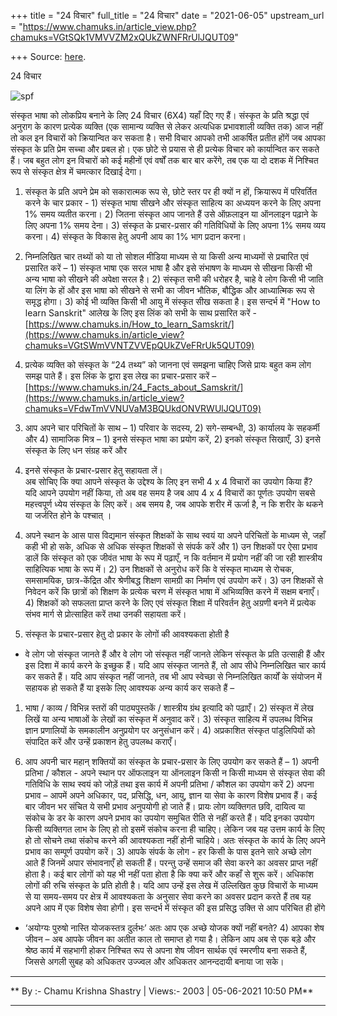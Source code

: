 +++
title = "24 विचार"
full_title = "24 विचार"
date = "2021-06-05"
upstream_url = "https://www.chamuks.in/article_view.php?chamuks=VGtSQk1VMVVZM2xQUkZWNFRrUlJQUT09"

+++
Source: [here](https://www.chamuks.in/article_view.php?chamuks=VGtSQk1VMVVZM2xQUkZWNFRrUlJQUT09).

24 विचार 



![spf](article_img/CHAMU-162291362324%20Vichar.jpg)

संस्कृत भाषा को लोकप्रिय बनाने के लिए 24 विचार (6X4) यहाँ दिए गए हैं।
संस्कृत के प्रति श्रद्धा एवं अनुराग के कारण प्रत्येक व्यक्ति (एक सामान्य
व्यक्ति से लेकर अत्यधिक प्रभावशाली व्यक्ति तक) आज नहीं तो कल इन विचारों
को क्रियान्वित कर सकता है। सभी विचार आपको तभी आकर्षित प्रतीत होंगें जब
आपका संस्कृत के प्रति प्रेम सच्चा और प्रबल हो। एक छोटे से प्रयास से ही
प्रत्येक विचार को कार्यान्वित कर सकते हैं। जब बहुत लोग इन विचारों को कई
महीनों एवं वर्षों तक बार बार करेंगे, तब एक या दो दशक में निश्चित रूप से
संस्कृत क्षेत्र में चमत्कार दिखाई देगा।  
  
1. संस्कृत के प्रति अपने प्रेम को सकारात्मक रूप से, छोटे स्तर पर ही
क्यों न हों, क्रियारूप में परिवर्तित करने के चार प्रकार - 1) संस्कृत
भाषा सीखने और संस्कृत साहित्य का अध्ययन करने के लिए अपना 1% समय व्यतीत
करना। 2) जितना संस्कृत आप जानते हैं उसे ऑफ़लाइन या ऑनलाइन पढ़ाने के लिए
अपना 1% समय देना। 3) संस्कृत के प्रचार-प्रसार की गतिविधियों के लिए अपना
1% समय व्यय करना। 4) संस्कृत के विकास हेतु अपनी आय का 1% भाग प्रदान
करना।  
  
2. निम्नलिखित चार तथ्यों को या तो सोशल मीडिया माध्यम से या किसी अन्य
माध्यमों से प्रचारित एवं प्रसारित करें – 1) संस्कृत भाषा एक सरल भाषा है
और इसे संभाषण के माध्यम से सीखना किसी भी अन्य भाषा को सीखने की अपेक्षा
सरल है। 2) संस्कृत सभी की धरोहर है, चाहे वे लोग किसी भी जाति या लिंग के
हों और इस भाषा को सीखने से सभी का जीवन भौतिक, बौद्धिक और आध्यात्मिक रूप
से समृद्ध होगा। 3) कोई भी व्यक्ति किसी भी आयु में संस्कृत सीख सकता है।
इस सन्दर्भ में "How to learn Sanskrit" आलेख के लिए इस लिंक को सभी के साथ
प्रसारित करें -
[https://www.chamuks.in/How_to_learn_Samskrit/](https://www.chamuks.in/article_view?chamuks=VGtSWmVVNTZVVEpQUkZVeFRrUk5QUT09)
4) प्रत्येक व्यक्ति को संस्कृत के “24 तथ्य” को जानना एवं समझना चाहिए
जिसे प्रायः बहुत कम लोग समझ पाते हैं। इस लिंक के द्वारा इस लेख का
प्रचार-प्रसार करें –
[https://www.chamuks.in/24_Facts_about_Samskrit/](https://www.chamuks.in/article_view?chamuks=VFdwTmVVNUVaM3BQUkdONVRWUlJQUT09)  
  
3. आप अपने चार परिचितों के साथ – 1) परिवार के सदस्य, 2) सगे-सम्बन्धी, 3)
कार्यालय के सहकर्मी और 4) सामाजिक मित्र – 1) इनसे संस्कृत भाषा का प्रयोग
करें, 2) इनको संस्कृत सिखाएँ, 3) इनसे संस्कृत के लिए धन संग्रह करें और
4) इनसे संस्कृत के प्रचार-प्रसार हेतु सहायता लें।  
अब सोचिए कि क्या आपने संस्कृत के उद्देश्य के लिए इन सभी 4 x 4 विचारों का
उपयोग किया हैं? यदि आपने उपयोग नहीं किया, तो अब वह समय है जब आप 4 x 4
विचारों का पूर्णतः उपयोग सबसे महत्त्वपूर्ण ध्येय संस्कृत के लिए करें। अब
समय है, जब आपके शरीर में ऊर्जा है, न कि शरीर के थकने या जर्जरित होने के
पश्चात् ।  
  
4. अपने स्थान के आस पास विद्यमान संस्कृत शिक्षकों के साथ स्वयं या अपने
परिचितों के माध्यम से, जहाँ कही भी हो सके, अधिक से अधिक संस्कृत शिक्षकों
से संपर्क करें और 1) उन शिक्षकों पर ऐसा प्रभाव डालें कि संस्कृत को एक
जीवंत भाषा के रूप में पढ़ाएँ, न कि वर्तमान में प्रयोग नहीं की जा रही
शास्त्रीय साहित्यिक भाषा के रूप में। 2) उन शिक्षकों से अनुरोध करें कि वे
संस्कृत माध्यम से रोचक, समसामयिक, छात्र-केंद्रित और श्रेणीबद्ध शिक्षण
सामग्री का निर्माण एवं उपयोग करें। 3) उन शिक्षकों से निवेदन करें कि
छात्रों को शिक्षण के प्रत्येक चरण में संस्कृत भाषा में अभिव्यक्ति करने
में सक्षम बनाएँ। 4) शिक्षकों को सफलता प्राप्त करने के लिए एवं संस्कृत
शिक्षा में परिवर्तन हेतु अग्रणी बनने में प्रत्येक संभव मार्ग से
प्रोत्साहित करें तथा उनकी सहायता करें।  
  
5. संस्कृत के प्रचार-प्रसार हेतु दो प्रकार के लोगों की आवश्यकता होती है
- वे लोग जो संस्कृत जानते हैं और वे लोग जो संस्कृत नहीं जानते लेकिन
संस्कृत के प्रति उत्साही हैं और इस दिशा में कार्य करने के इच्छुक हैं।
यदि आप संस्कृत जानते हैं, तो आप सीधे निम्नलिखित चार कार्य कर सकते हैं।
यदि आप संस्कृत नहीं जानते, तब भी आप स्वेच्छा से निम्नलिखित कार्यों के
संयोजन में सहायक हो सकते हैं या इसके लिए आवश्यक अन्य कार्य कर सकते हैं –
1) भाषा / काव्य / विभिन्न स्तरों की पाठ्यपुस्तकें / शास्त्रीय ग्रंथ
इत्यादि को पढ़ाएँ। 2) संस्कृत में लेख लिखें या अन्य भाषाओं के लेखों का
संस्कृत में अनुवाद करें। 3) संस्कृत साहित्य में उपलब्ध विभिन्न ज्ञान
प्रणालियों के समकालीन अनुप्रयोग पर अनुसंधान करें। 4) अप्रकाशित संस्कृत
पांडुलिपियों को संपादित करें और उन्हें प्रकाशन हेतु उपलब्ध कराएँ।  
  
6. आप अपनी चार महान् शक्तियों का संस्कृत के प्रचार-प्रसार के लिए उपयोग
कर सकते हैं – 1) अपनी प्रतिभा / कौशल - अपने स्थान पर ऑफलाइन या ऑनलाइन
किसी न किसी माध्यम से संस्कृत सेवा की गतिविधि के साथ स्वयं को जोड़ें तथा
इस कार्य में अपनी प्रतिभा / कौशल का उपयोग करें 2) अपना प्रभाव – आपमें
अपने अधिकार, पद, प्रसिद्धि, धन, आयु, ज्ञान या सेवा के कारण विशेष प्रभाव
हैं। कई बार जीवन भर संचित ये सभी प्रभाव अनुपयोगी हो जाते हैं। प्रायः लोग
व्यक्तिगत छवि, दायित्व या संकोच के डर के कारण अपने प्रभाव का उपयोग
समुचित रीति से नहीं करते हैं। यदि इनका उपयोग किसी व्यक्तिगत लाभ के लिए
हो तो इसमें संकोच करना ही चाहिए। लेकिन जब यह उत्तम कार्य के लिए हो तो
सोचने तथा संकोच करने की आवश्यकता नहीं होनी चाहिये। अतः संस्कृत के कार्य
के लिए अपने प्रभाव का सम्पूर्ण उपयोग करें। 3) आपके संपर्क के लोग - हर
किसी के पास इतने सारे अच्छे लोग आते हैं जिनमें अपार संभावनाएँ हो सकती
हैं। परन्तु उन्हें समाज की सेवा करने का अवसर प्राप्त नहीं होता है। कई
बार लोगों को यह भी नहीं पता होता है कि क्या करें और कहाँ से शुरू करें।
अधिकांश लोगों की रुचि संस्कृत के प्रति होती है। यदि आप उन्हें इस लेख में
उल्लिखित कुछ विचारों के माध्यम से या समय-समय पर क्षेत्र में आवश्यकता के
अनुसार सेवा करने का अवसर प्रदान करते हैं तब यह अपने आप में एक विशेष सेवा
होगी। इस सन्दर्भ में संस्कृत की इस प्रसिद्ध उक्ति से आप परिचित ही होंगे
- ‘अयोग्यः पुरुषो नास्ति योजकस्तत्र दुर्लभः’ अतः आप एक अच्छे योजक क्यों
नहीं बनते? 4) आपका शेष जीवन – अब आपके जीवन का अतीत काल तो समाप्त हो गया
है। लेकिन आप अब से एक बड़े और श्रेष्ठ कार्य में सहभागी होकर निश्चित रूप
से अपना शेष जीवन सार्थक एवं स्मरणीय बना सकते हैं, जिससे अगली सुबह को
अधिकतर उज्ज्वल और अधिकतर आनन्ददायी बनाया जा सके।  

------------------------------------------------------------------------

** By :- Chamu Krishna Shastry \| Views:- 2003 \| 05-06-2021 10:50
PM**  

------------------------------------------------------------------------

